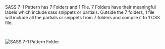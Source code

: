 SASS 7-1 Pattern has 7 Folders and 1 FIle. 7 Folders have their meaningful labels which include sass snippets or partials. Outside the 7 folders, 1 file will include all the partials or snippets from 7 folders and compile it to 1 CSS file.

</br>






![SASS 7-1 Pattern Folder](https://user-images.githubusercontent.com/50310777/186783606-59be7c66-47f7-4a80-ba21-bfa7286f6ca8.svg)
